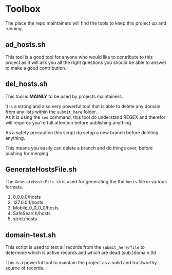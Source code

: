# Toolbox

The place the repo maintainers will find the tools to keep this project
up and running.


## ad_hosts.sh

This tool is a good tool for anyone who would like to contribute to this
project as it will ask you all the right questions you should be able to
answer to make a good contribution.


## del_hosts.sh

This tool is **MAINLY** to be used by projects maintainers.

It is a strong and also very powerful tool that is able to delete any
domain from any lists within the `submit_here` folder.  
As it is using the `sed` command, this tool do understand REGEX and
therefor will requires you're full attention before publishing anything.

As a safety precaution this script do setup a new branch before deleting
anything.

This means you easily can delete a branch and do things over, before
pushing for merging


## GenerateHostsFile.sh

The `GenerateHostsFile.sh` is used for generating the the `hosts` file
in various formats.

1. 0.0.0.0/hosts
2. 127.0.0.1/hosts
3. Mobile_0_0_0_0/hosts
4. SafeSearch/hosts
5. strict/hosts


## domain-test.sh

This script is used to test all records from the `submit_here/file`
to determine which is active records and which are dead (sub.)domain.tld

This is a powerful tool to maintain the project as a valid and trustworthy
source of records.

